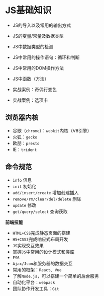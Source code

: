 ﻿# JS基础知识 #

- JS的导入以及常用的输出方式
- JS的变量/常量及数据类型
- JS中数据类型的检测
- JS中常用的操作语句：循环和判断

- JS中常用的DOM操作方法
- JS中函数（方法）
- 实战案例：奇偶行变色
- 实战案例：选项卡

## 浏览器内核 ##

- 谷歌（`chrome`）：`webkit`内核（V8引擎）
- 火狐：`gecko`
- 欧朋：`presto`
- IE：`trident`

## 命令规范 ##

- `info` 信息
- `init` 初始化
- `add/insert/create` 增加创建插入
- `remove/rm/clear/del/delete` 删除
- `update` 修改
- `get/query/select` 查询获取

**前端技能**

- `HTML+CSS`完成静态页面的搭建
- `H5+CSS3`完成响应式布局开发
- `JS`实现交互效果
- 掌握`JS`中常用的设计模式和类库
- `ES6`
- `Ajax/Json`和服务器的数据交互
- 常用的框架：`React`、`Vue`
- 了解`Node.js`，可以搭建一个简单的后台服务
- 自动化平台：`webpack`
- 团队协作开发工具：`Git`